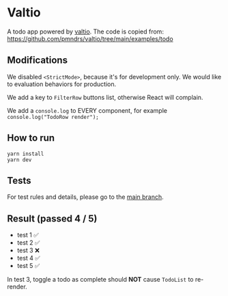 # Valtio

A todo app powered by [valtio](https://github.com/pmndrs/valtio).
The code is copied from: https://github.com/pmndrs/valtio/tree/main/examples/todo

## Modifications

We disabled `<StrictMode>`, because it's for development only. We would like to evaluation behaviors for production.

We add a key to `FilterRow` buttons list, otherwise React will complain.

We add a `console.log` to EVERY component, for example `console.log("TodoRow render");`

## How to run

```
yarn install
yarn dev
```

## Tests

For test rules and details, please go to the <a href="https://github.com/tylerlong/todo-state-management" target="_blank">main branch</a>.

## Result (passed 4 / 5)

- test 1 ✅
- test 2 ✅
- test 3 ❌
- test 4 ✅
- test 5 ✅

In test 3, toggle a todo as complete should **NOT** cause `TodoList` to re-render.
